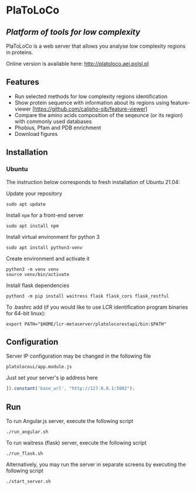 # PlaToLoCo
## _Platform of tools for low complexity_

PlaToLoCo is a web server that allows you analyse low complexity regions in proteins.

Online version is available here: http://platoloco.aei.polsl.pl

## Features

- Run selected methods for low complexity regions identification
- Show protein sequence with information about its regions using feature-viewer [https://github.com/calipho-sib/feature-viewer]
- Compare the amino acids composition of the seqeunce (or its region) with commonly used databases
- Phobius, Pfam and PDB enrichment
- Download figures

## Installation

### Ubuntu

The instruction below corresponds to fresh installation of Ubuntu 21.04:

Update your repository
```
sudo apt update
```

Install `npm` for a front-end server
```
sudo apt install npm
```

Install virtual environment for python 3
```
sudo apt install python3-venv
```
Create environment and activate it
```
python3 -m venv venv
source venv/bin/activate
```

Install flask dependencies
```
python3 -m pip install waitress flask flask_cors flask_restful
```
To .bashrc add (if you would like to use LCR identification program binaries for 64-bit linux):
```
export PATH="$HOME/lcr-metaserver/platolocorestapi/bin:$PATH"
```

## Configuration
Server IP configuration may be changed in the following file
```
platolocoui/app.module.js
```

Just set your server's ip address here
```js
]).constant('base_url', "http://127.0.0.1:5002");
```
## Run
To run Angular.js server, execute the following script
```
./run_angular.sh
```

To run waitress (flask) server, execute the following script
```
./run_flask.sh
```

Alternatively, you may run the server in separate screens by executing the following script
```
./start_server.sh
```



